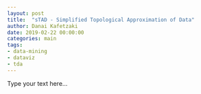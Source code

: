 ```yaml
---
layout: post
title:  "sTAD - Simplified Topological Approximation of Data"
author: Danai Kafetzaki
date: 2019-02-22 00:00:00
categories: main
tags:
- data-mining
- dataviz
- tda
---
```

Type your text here...
